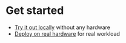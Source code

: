 # Get started

- [Try it out locally](./operations/deployment/development/install.md) without any hardware
- [Deploy on real hardware](./operations/deployment/production/prerequisites.md) for real workload
